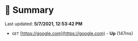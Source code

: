 # 📖 Summary
Last updated: **5/7/2021, 12:53:42 PM**

- `GET` [https://google.com](https://google.com) - **Up** (147ms)
